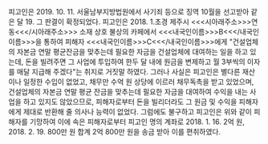 피고인은 2019. 10. 11. 서울남부지방법원에서 사기죄 등으로 징역 10월을 선고받아 같은 달 19. 그 판결이 확정되었다.
피고인은 2018. 1.초경 제주시 <<<시아래주소>>>연동<<</시아래주소>>> 소재 상호 불상의 카페에서 <<<내국인이름>>>B<<</내국인이름>>>을 통하여 피해자 <<<내국인이름>>>C<<</내국인이름>>>에게 "건설업체의 자본금 연말 평균잔금을 맞추는데 필요한 자금을 건설업체에 대여하는 일을 하고 있는데, 돈을 빌려주면 그 사업에 투입하여 한두 달 내에 원금을 변제하고 월 3부씩의 이자를 매달 지급해 주겠다"는 취지로 거짓말 하였다. 그러나 사실은 피고인은 별다른 재산이나 일정한 수입이 없었고, 채무만 수억 원 상당에 이르러 채무독촉을 받고 있었으며, 건설업체의 자본금 연말 평균 잔금을 맞추는데 필요한 자금을 대여하여 수익을 내는 사업을 하고 있지도 않았으므로, 피해자로부터 돈을 빌리더라도 그 원금 및 수익을 피해자에게 제대로 반환해 줄 의사나 능력이 없었다.
그럼에도 불구하고 피고인은 위와 같이 피해자를 기망하여 이에 속은 피해자로부터 피고인 명의 계좌로 2018. 1. 16. 2억 원, 2018. 2. 19. 800만 원 합계 2억 800만 원을 송금 받아 이를 편취하였다.